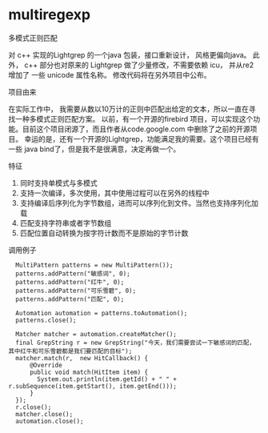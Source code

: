 # multiregexp
多模式正则匹配

对 c++ 实现的Lightgrep 的一个java 包装，接口重新设计， 风格更偏向java。
此外， c++  部分也对原来的 Lightgrep 做了少量修改，不需要依赖 icu， 并从re2 增加了 一些 unicode 属性名称。
修改代码将在另外项目中公布。

项目由来

在实际工作中， 我需要从数以10万计的正则中匹配出给定的文本，所以一直在寻找一种多模式正则匹配方案。
以前，有一个开源的firebird 项目，可以实现这个功能。目前这个项目闭源了，而且作者从code.google.com 中删除了之前的开源项目。
幸运的是，还有一个开源的Lightgrep，功能满足我的需要。这个项目已经有一些 java bind了，但是我不是很满意，决定再做一个。

特征

1. 同时支持单模式与多模式
2. 支持一次编译，多次使用，其中使用过程可以在另外的线程中
3. 支持编译后序列化为字节数组，进而可以序列化到文件。当然也支持序列化加载
4. 匹配支持字符串或者字节数组
5. 匹配位置自动转换为按字符计数而不是原始的字节计数

调用例子

      MultiPattern patterns = new MultiPattern());
      patterns.addPattern("敏感词", 0);
      patterns.addPattern("红牛", 0);
      patterns.addPattern("可乐雪碧", 0);
      patterns.addPattern("匹配", 0);
      
      Automation automation = patterns.toAutomation();
      patterns.close();
      
      Matcher matcher = automation.createMatcher();
      final GrepString r = new GrepString("今天，我们需要尝试一下敏感词的匹配，其中红牛和可乐雪碧都是我们要匹配的目标");
      matcher.match(r,  new HitCallback() {
          @Override
          public void match(HitItem item) {
            System.out.println(item.getId() + " " + r.subSequence(item.getStart(), item.getEnd()));
          }
      });
      r.close();
      matcher.close();
      automation.close();
      
			
